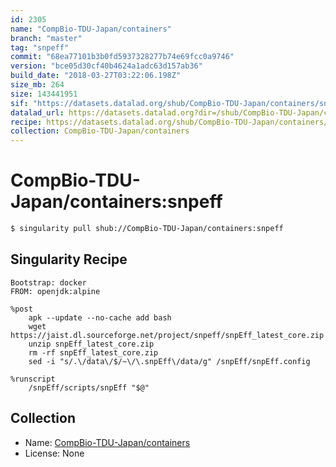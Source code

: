 ```yaml
---
id: 2305
name: "CompBio-TDU-Japan/containers"
branch: "master"
tag: "snpeff"
commit: "68ea77101b3b0fd5937328277b74e69fcc0a9746"
version: "bce05d30cf40b4624a1adc63d157ab36"
build_date: "2018-03-27T03:22:06.198Z"
size_mb: 264
size: 143441951
sif: "https://datasets.datalad.org/shub/CompBio-TDU-Japan/containers/snpeff/2018-03-27-68ea7710-bce05d30/bce05d30cf40b4624a1adc63d157ab36.simg"
datalad_url: https://datasets.datalad.org?dir=/shub/CompBio-TDU-Japan/containers/snpeff/2018-03-27-68ea7710-bce05d30/
recipe: https://datasets.datalad.org/shub/CompBio-TDU-Japan/containers/snpeff/2018-03-27-68ea7710-bce05d30/Singularity
collection: CompBio-TDU-Japan/containers
---
```


# CompBio-TDU-Japan/containers:snpeff

```bash
$ singularity pull shub://CompBio-TDU-Japan/containers:snpeff
```

## Singularity Recipe

```singularity
Bootstrap: docker
FROM: openjdk:alpine

%post
    apk --update --no-cache add bash
    wget https://jaist.dl.sourceforge.net/project/snpeff/snpEff_latest_core.zip
    unzip snpEff_latest_core.zip
    rm -rf snpEff_latest_core.zip
    sed -i "s/.\/data\/$/~\/\.snpEff\/data/g" /snpEff/snpEff.config

%runscript
    /snpEff/scripts/snpEff "$@"
```

## Collection

 - Name: [CompBio-TDU-Japan/containers](https://github.com/CompBio-TDU-Japan/containers)
 - License: None

